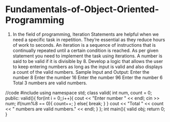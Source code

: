 # Fundamentals-of-Object-Oriented-Programming
1.	In the field of programming, Iteration Statements are helpful when we need a specific task in repetition. They’re essential as they reduce hours of work to seconds. An iteration is a sequence of instructions that is continually repeated until a certain condition is reached. As per given statement you need to implement the task using iterations. 
A number is said to be valid if it is divisible by 8. Develop a logic that allows the user to keep entering numbers as long as the input is valid and also displays a count of the valid numbers. 
Sample Input and Output:
Enter the number
8
Enter the number
16
Enter the number
96
Enter the number
6
Total 3 numbers are valid numbers. 



//code
#include<iostream>
using namespace std;
class valid{
    int num, count = 0;
    public:
    valid(){
        for(int i = 0;;i++){
        cout << "Enter number " << endl;
        cin >> num;
            if(num%8 == 0){
                count++;
            }
            else{
                break;
            }
        }
        cout << "Total " << count << " numbers are valid numbers." << endl;
    }
};
int main(){
valid obj;
return 0;
}
